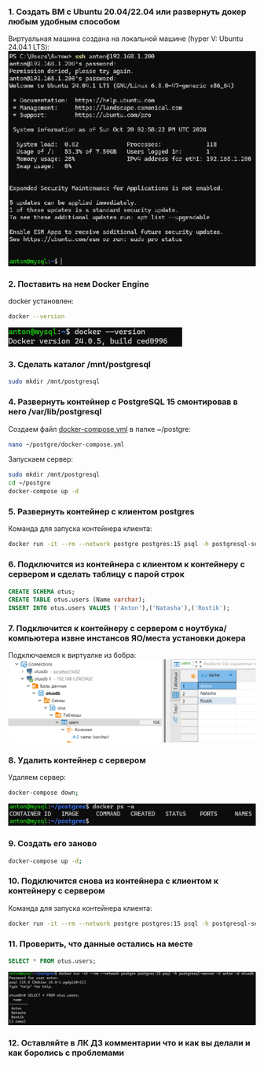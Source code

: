 ### 1. Создать ВМ с Ubuntu 20.04/22.04 или развернуть докер любым удобным способом
Виртуальная машина создана на локальной машине (hyper V: Ubuntu 24.04.1 LTS):
![alt text](image.png)
### 2. Поставить на нем Docker Engine
docker установлен:
```bash
docker --version
```
![alt text](image-1.png)
### 3. Сделать каталог /mnt/postgresql
```bash
sudo mkdir /mnt/postgresql
```
### 4. Развернуть контейнер с PostgreSQL 15 смонтировав в него /var/lib/postgresql
Создаем файл [docker-compose.yml](docker-compose.yml) в папке ~/postgre:
```bash
nano ~/postgre/docker-compose.yml
```
Запускаем сервер:
```bash
sudo mkdir /mnt/postgresql
cd ~/postgre
docker-compose up -d
```
### 5. Развернуть контейнер с клиентом postgres
Команда для запуска контейнера клиента:
```bash
docker run -it --rm --network postgre postgres:15 psql -h postgresql-server -U anton -d otusdb
```
### 6. Подключится из контейнера с клиентом к контейнеру с сервером и сделать таблицу с парой строк
```sql
CREATE SCHEMA otus;
CREATE TABLE otus.users (Name varchar);
INSERT INTO otus.users VALUES ('Anton'),('Natasha'),('Rostik');
```

### 7. Подключится к контейнеру с сервером с ноутбука/компьютера извне инстансов ЯО/места установки докера
Подключаемся к виртуалке из бобра:
![alt text](image-2.png)
### 8. Удалить контейнер с сервером
Удаляем сервер:
```bash
docker-compose down;
```
![alt text](image-3.png)
### 9. Создать его заново
```bash
docker-compose up -d;
```
### 10. Подключится снова из контейнера с клиентом к контейнеру с сервером
Команда для запуска контейнера клиента:
```bash
docker run -it --rm --network postgre postgres:15 psql -h postgresql-server -U anton -d otusdb
```
### 11. Проверить, что данные остались на месте
```sql
SELECT * FROM otus.users;
```
![alt text](image-4.png)
### 12. Оставляйте в ЛК ДЗ комментарии что и как вы делали и как боролись с проблемами
